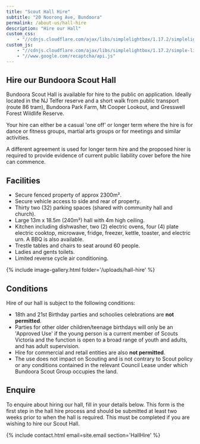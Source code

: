 ```yaml
---
title: "Scout Hall Hire"
subtitle: "20 Noorong Ave, Bundoora"
permalink: /about-us/hall-hire
description: "Hire our Hall"
custom_css:
    - "//cdnjs.cloudflare.com/ajax/libs/simplelightbox/1.17.2/simplelightbox.min.css"
custom_js:
    - "//cdnjs.cloudflare.com/ajax/libs/simplelightbox/1.17.2/simple-lightbox.min.js"
    - "//www.google.com/recaptcha/api.js"
---
```


## Hire our Bundoora Scout Hall

Bundoora Scout Hall is available for hire to the public on application. Ideally located in the NJ Telfer reserve and a short walk from public transport (route 86 tram), Bundoora Park Farm, Mt Cooper Lookout, and Gresswell Forest Wildlife Reserve.

Your hire can either be a casual 'one off' or longer term where the hire is for dance or fitness groups, martial arts groups or for meetings and similar activities.

A different agreement is used for longer term hire and the proposed hirer is required to provide evidence of current public liability cover before the hire can commence.

## Facilities

 - Secure fenced property of approx 2300m².
 - Secure vehicle access to side and rear of property.
 - Thirty two (32) parking spaces (shared with community hall and church).
 - Large 13m x 18.5m (240m²) hall with 4m high ceiling.
 - Kitchen including dishwasher, two (2) electric ovens, four (4) plate electric cooktop, microwave, fridge, freezer, kettle, toaster, and electric urn. A BBQ is also available.
 - Trestle tables and chairs to seat around 60 people.
 - Ladies and gents toilets.
 - Limited reverse cycle air conditioning.

{% include image-gallery.html folder='/uploads/hall-hire' %}

## Conditions

Hire of our hall is subject to the following conditions:

 - 18th and 21st Birthday parties and schoolies celebrations are **not permitted**. 
 - Parties for other older children/teenage birthdays will only be an 'Approved Use' if the young person is a current member of Scouts Victoria and the function is open to a broad range of youth and adults, and has adult supervision.
 - Hire for commercial and retail entities are also **not permitted**.
 - The use does not impact on Scouting and is not contrary to Scout policy or any conditions contained in the relevant Council Lease under which Bundoora Scout Group occupies the land.

## Enquire

To enquire about hiring our hall, fill in your details below. This form is the first step in the hall hire process and should be submitted at least two weeks prior to when the hall is required. This must be completed if you are wishing to hire our Scout Hall.

{% include contact.html email=site.email section='HallHire' %}
